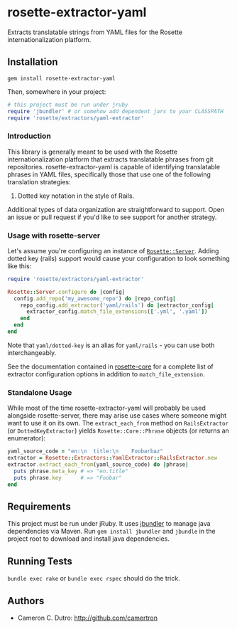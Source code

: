 rosette-extractor-yaml
====================

Extracts translatable strings from YAML files for the Rosette internationalization platform.

## Installation

`gem install rosette-extractor-yaml`

Then, somewhere in your project:

```ruby
# this project must be run under jruby
require 'jbundler' # or somehow add dependent jars to your CLASSPATH
require 'rosette/extractors/yaml-extractor'
```

### Introduction

This library is generally meant to be used with the Rosette internationalization platform that extracts translatable phrases from git repositories. rosette-extractor-yaml is capable of identifying translatable phrases in YAML files, specifically those that use one of the following translation strategies:

1. Dotted key notation in the style of Rails.

Additional types of data organization are straightforward to support. Open an issue or pull request if you'd like to see support for another strategy.

### Usage with rosette-server

Let's assume you're configuring an instance of [`Rosette::Server`](https://github.com/rosette-proj/rosette-server). Adding dotted key (rails) support would cause your configuration to look something like this:

```ruby
require 'rosette/extractors/yaml-extractor'

Rosette::Server.configure do |config|
  config.add_repo('my_awesome_repo') do |repo_config|
    repo_config.add_extractor('yaml/rails') do |extractor_config|
      extractor_config.match_file_extensions(['.yml', '.yaml'])
    end
  end
end
```

Note that `yaml/dotted-key` is an alias for `yaml/rails` - you can use both interchangeably.

See the documentation contained in [rosette-core](https://github.com/rosette-proj/rosette-core) for a complete list of extractor configuration options in addition to `match_file_extension`.

### Standalone Usage

While most of the time rosette-extractor-yaml will probably be used alongside rosette-server, there may arise use cases where someone might want to use it on its own. The `extract_each_from` method on `RailsExtractor` (or `DottedKeyExtractor`) yields `Rosette::Core::Phrase` objects (or returns an enumerator):

```ruby
yaml_source_code = "en:\n  title:\n    Foobarbaz"
extractor = Rosette::Extractors::YamlExtractor::RailsExtractor.new
extractor.extract_each_from(yaml_source_code) do |phrase|
  puts phrase.meta_key # => "en.title"
  puts phrase.key      # => "Foobar"
end
```

## Requirements

This project must be run under jRuby. It uses [jbundler](https://github.com/mkristian/jbundler) to manage java dependencies via Maven. Run `gem install jbundler` and `jbundle` in the project root to download and install java dependencies.

## Running Tests

`bundle exec rake` or `bundle exec rspec` should do the trick.

## Authors

* Cameron C. Dutro: http://github.com/camertron
